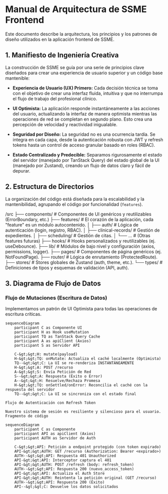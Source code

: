 # Manual de Arquitectura de SSME Frontend

Este documento describe la arquitectura, los principios y los patrones de diseño utilizados en la aplicación frontend de SSME.

## 1. Manifiesto de Ingeniería Creativa

La construcción de SSME se guía por una serie de principios clave diseñados para crear una experiencia de usuario superior y un código base mantenible:

-   **Experiencia de Usuario (UX) Primero:** Cada decisión técnica se toma con el objetivo de crear una interfaz fluida, intuitiva y que no interrumpa el flujo de trabajo del profesional clínico.
-   **UI Optimista:** La aplicación responde instantáneamente a las acciones del usuario, actualizando la interfaz de manera optimista mientras las operaciones de red se completan en segundo plano. Esto crea una percepción de velocidad y reactividad inigualable.

-   **Seguridad por Diseño:** La seguridad no es una ocurrencia tardía. Se integra en cada capa, desde la autenticación robusta con JWT y refresh tokens hasta un control de acceso granular basado en roles (RBAC).
-   **Estado Centralizado y Predecible:** Separamos rigurosamente el estado del servidor (manejado por TanStack Query) del estado global de la UI (manejado por Zustand), creando un flujo de datos claro y fácil de depurar.

## 2. Estructura de Directorios

La organización del código está diseñada para la escalabilidad y la mantenibilidad, agrupando el código por funcionalidad (`features`).

/src
├── components/      # Componentes de UI genéricos y reutilizables (ErrorBoundary, etc.)
├── features/        # El corazón de la aplicación, cada "feature" es un módulo autocontenido.
│   ├── auth/        # Lógica de autenticación (login, registro, RBAC).
│   ├── clinical-records/ # Gestión de expedientes.
│   ├── scheduling/  # Gestión de citas.
│   └── ...          # (Otras features futuras)
├── hooks/           # Hooks personalizados y reutilizables (ej. useDebounce).
├── lib/             # Módulos de bajo nivel y configuración (axios, permissions, logger).
├── pages/           # Componentes de página genéricos (ej. NotFoundPage).
├── router/          # Lógica de enrutamiento (ProtectedRoute).
├── stores/          # Stores globales de Zustand (auth, theme, etc.).
└── types/           # Definiciones de tipos y esquemas de validación (API, auth).

## 3. Diagrama de Flujo de Datos

### Flujo de Mutaciones (Escritura de Datos)

Implementamos un patrón de UI Optimista para todas las operaciones de escritura críticas.

```mermaid
sequenceDiagram
    participant C as Componente UI
    participant H as Hook useMutation
    participant TQ as TanStack Query Cache
    participant A as apiClient (Axios)
    participant S as Servidor API

    C-&gt;&gt;H: mutate(payload)
    H-&gt;&gt;TQ: onMutate: Actualiza el caché localmente (Optimista)
    TQ--&gt;&gt;C: La UI se re-renderiza INSTANTÁNEAMENTE
    H-&gt;&gt;A: POST /recurso
    A-&gt;&gt;S: Envía Petición de Red
    S--&gt;&gt;A: Respuesta (Éxito o Error)
    A--&gt;&gt;H: Resuelve/Rechaza Promesa
    H-&gt;&gt;TQ: onSettled/onError: Reconcilia el caché con la respuesta del servidor
    TQ--&gt;&gt;C: La UI se sincroniza con el estado final

Flujo de Autenticación con Refresh Token

Nuestro sistema de sesión es resiliente y silencioso para el usuario.
Fragmento de código

sequenceDiagram
    participant C as Componente
    participant API as apiClient (Axios)
    participant AUTH as Servidor de Auth

    C-&gt;&gt;API: Petición a endpoint protegido (con token expirado)
    API-&gt;&gt;AUTH: GET /recurso (Authorization: Bearer <expirado>)
    AUTH--&gt;&gt;API: Respuesta 401 Unauthorized
    API-&gt;&gt;API: Interceptor captura el 401
    API-&gt;&gt;AUTH: POST /refresh (body: refresh_token)
    AUTH--&gt;&gt;API: Respuesta 200 (nuevo_access_token)
    API-&gt;&gt;API: Actualiza el Auth Store
    API-&gt;&gt;AUTH: Reintenta la petición original (GET /recurso)
    AUTH--&gt;&gt;API: Respuesta 200 (Éxito)
    API--&gt;&gt;C: Devuelve los datos solicitados
